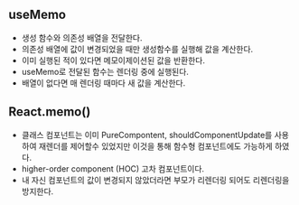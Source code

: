 ## useMemo

- 생성 함수와 의존성 배열을 전달한다.
- 의존성 배열에 값이 변경되었을 때만 생성함수를 실행해 값을 계산한다.
- 이미 실행된 적이 있다면 메모이제이션된 값을 반환한다.
- useMemo로 전달된 함수는 렌더링 중에 실행된다.
- 배열이 없다면 매 렌더링 때마다 새 값을 계산한다.

## React.memo()

- 클래스 컴포넌트는 이미 PureCompontent, shouldComponentUpdate를 사용하여 재렌더를 제어할수 있었지만 이것을 통해 함수형 컴포넌트에도 가능하게 하였다.
- higher-order component (HOC) 고차 컴포넌트이다.
- 내 자신 컴포넌트의 값이 변경되지 않았더라면 부모가 리렌더링 되어도 리렌더링을 방지한다.
